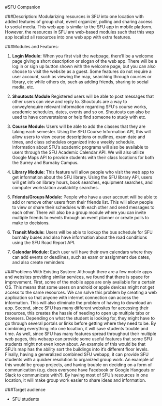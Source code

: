 #SFU Companion

###Description:
Modularizing resources in SFU into one location with added features of group chat, event organizer, polling and sharing access to social media. This web app is similar to the SFU app in mobile platform. However, the resources in SFU are web-based modules such that this wep app localizd all resources into one web app with extra features.

###Modules and Features:
1. **Login Module:** When you first visit the webpage, there’ll be a welcome page giving a short description or slogan of the web app. There will be a log in or sign up button shown with the welcome page, but you can also choose to visit the website as a guest. Some features do not require a user account, such as viewing the map, searching through courses or library, etc while others do, such as adding friends, sharing to social media, etc.

2. **Shoutouts Module** Registered users will be able to post messages that other users can view and reply to. Shoutouts are a way to convey/enquire relevant information regarding SFU's course works, academic schedules, dates, events and so on. Shoutouts can also be used to have converstaions or help find someone to study with etc.

3. **Course Module:** Users will be able to add the classes that they are taking each semester. Using the SFU Course Information API, this will allow users to view course descriptions or outlines, exam date and times, and class schedules organized into a weekly schedule. Information about SFU’s academic programs will also be available to users through the SFU Academic Calendar API. We will also utilize Google Maps API to provide students with their class locations for both the Surrey and Burnaby Campus.

4. **Library Module:** This feature will allow people who visit the web app to get information about the SFU library. Using the SFU library API, users will get info on library hours, book searches, equipment searches, and computer workstation availability searches.

5. **Friends/Groups Module:** People who have a user account will be able to add or remove other users from their friends list. This will allow people to view or share their schedules with each other and send messages to each other. There will also be a group module where you can invite multiple friends to events through an event planner or create polls to make to decisions.

6. **Transit Module:** Users will be able to lookup the bus schedule for SFU burnaby buses and also have information about the road conditions using the SFU Road Report API.

7. **Calendar Module:** Each user will have their own calendars where they can add events or deadlines, such as exam or assignment due dates, and also create reminders

###Problems With Existing System:
Although there are a few mobile apps and websites providing similar services, we found that there is space for improvement. First, some of the mobile apps are only available for a certain OS. This means that some users on android or apple devices might not get access to the same resources. We can solve this problem by creating a web application so that anyone with internet connection can access the information. This will also eliminate the problem of having to download an app. Second, since SFU has many different websites for accessing their resources, this creates the hassle of needing to open up multiple tabs or browsers. Depending on what the student is looking for, they might have to go through several portals or links before getting where they need to be. By combining everything into one location, it will save students trouble and time. As well, since SFU has many features spread throughout their multiple web pages, this webapp can provide some useful features that some SFU students might not even know about. An example of this would be that SFU’s  map has the ability sort the buildings into it’s different floor levels. Finally, having a generalized combined SFU webapp, it can provide SFU students with a quicker resolution to organized group work. An example of this would be group projects, and having trouble on deciding on a form of communication (e.g. does everyone have Facebook or Google Hangouts or Slack to communicate with?). By having most of SFU’s resources in one location, it will make group work easier to share ideas and information.

###Target audience
* SFU students
